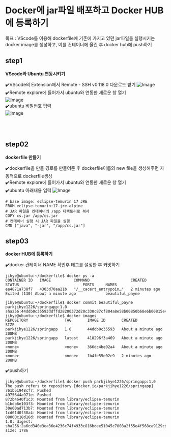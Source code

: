 # Docker에 jar파일 배포하고 Docker HUB에 등록하기

목표 : VScode를 이용해 dockerfile에 기존에 가지고 있던 jar파일을 실행시키는 docker image를 생성하고, 이를 컨테이너에 올린 후 docker hub에 push하기 

## **step1**
**VScode와 Ubuntu 연동시키기**

✔️VScode의 Extension에서 Remote - SSH  v0.118.0 다운로드 받기
![Image](https://github.com/user-attachments/assets/97648a9f-b5b1-4bf1-8a92-24227de4df80)
✔️Remote explore에 들어가서  ubuntu와 연동한 새로운 창 열기<br>
![Image](https://github.com/user-attachments/assets/94e5f989-42a6-4761-8761-e9e1f0effb9b)<br>
✔️ubuntu 비밀번호 입력<br>
![Image](https://github.com/user-attachments/assets/8ec9e034-a190-40da-a445-333d755dd31d)

<br><br>

## **step02**
**dockerfile 만들기**

✔️dockerfile을 만들 경로를 만들어준 후 dockerfile이름의 new file을 생성해주면 자동적으로 dockerfile생성
<br>
✔️Remote explore에 들어가서  ubuntu와 연동한 새로운 창 열기
<br>
✔️ubuntu 아래내용 입력
![Image](https://github.com/user-attachments/assets/ef81c2c9-ee2d-43cc-90aa-13f16d90d772)
```
# base image: eclipse-temurin 17 JRE
FROM eclipse-temurin:17-jre-alpine
# JAR 파일을 컨테이너의 /app 디렉토리로 복사
COPY cs.jar /app/cs.jar
# 컨테이너 실행 시 JAR 파일을 실행
CMD ["java", "-jar", "/app/cs.jar"]
```

## **step03**
**docker HUB에 등록하기**<br>

✔️docker 컨테이너 NAME 확인후 태그를 설정한 후 커밋하기
```
jihye@ubuntu:~/dockerfile$ docker ps -a
CONTAINER ID   IMAGE          COMMAND                  CREATED         STATUS                            PORTS     NAMES
ea4871a738f7   4303d70aa21b   "/__cacert_entrypoin…"   2 minutes ago   Exited (130) About a minute ago             beautiful_payne

jihye@ubuntu:~/dockerfile$ docker commit beautiful_payne parkjihye1226/springapp:1.0
sha256:44ddb0c35593ddffd28200372d20c330c87cf804a8e58b00850b68e6b00815e4
jihye@ubuntu:~/dockerfile$ docker images
REPOSITORY                TAG       IMAGE ID       CREATED              SIZE
parkjihye1226/springapp   1.0       44ddb0c35593   About a minute ago   208MB
parkjihye1226/springapp   latest    418296f3a469   About a minute ago   208MB
<none>                    <none>    366dc4be02a4   About a minute ago   208MB
<none>                    <none>    1b4fe55e02c9   2 minutes ago        208MB
```

✔️push하기
```
jihye@ubuntu:~/dockerfile$ docker push parkjihye1226/springapp:1.0
The push refers to repository [docker.io/parkjihye1226/springapp]
761b51948cf7: Pushed 
4975644a971e: Pushed 
872b4640f1c3: Mounted from library/eclipse-temurin 
b1bdb6e103f3: Mounted from library/eclipse-temurin 
30e00ad713b7: Mounted from library/eclipse-temurin 
1cd01d0f38a4: Mounted from library/eclipse-temurin 
08000c18d16d: Mounted from library/eclipse-temurin 
1.0: digest: sha256:2a6cd340e3ea36e4236c74f4933c816bdee51045c7808a2f55e4f568ca9129cd size: 1786
```
